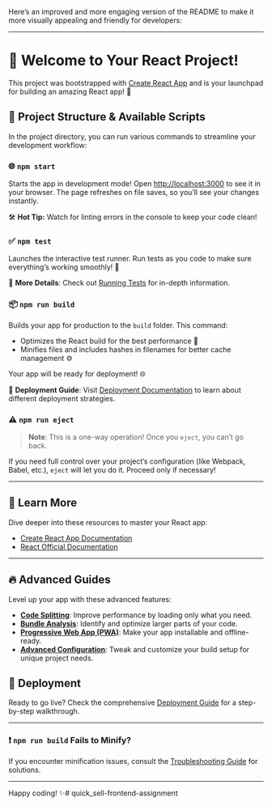 Here’s an improved and more engaging version of the README to make it more visually appealing and friendly for developers:

---

# 🚀 Welcome to Your React Project!

This project was bootstrapped with [Create React App](https://github.com/facebook/create-react-app) and is your launchpad for building an amazing React app! 🎉

## 📂 Project Structure & Available Scripts

In the project directory, you can run various commands to streamline your development workflow:

### 🌐 `npm start`

Starts the app in development mode! Open [http://localhost:3000](http://localhost:3000) to see it in your browser. The page refreshes on file saves, so you’ll see your changes instantly. 

🛠 **Hot Tip:** Watch for linting errors in the console to keep your code clean!

### ✅ `npm test`

Launches the interactive test runner. Run tests as you code to make sure everything’s working smoothly! 💪

📖 **More Details**: Check out [Running Tests](https://facebook.github.io/create-react-app/docs/running-tests) for in-depth information.

### 📦 `npm run build`

Builds your app for production to the `build` folder. This command:
- Optimizes the React build for the best performance 🚀
- Minifies files and includes hashes in filenames for better cache management ⚙️

Your app will be ready for deployment! 🌐

🔗 **Deployment Guide**: Visit [Deployment Documentation](https://facebook.github.io/create-react-app/docs/deployment) to learn about different deployment strategies.

### ⚠️ `npm run eject`

> **Note**: This is a one-way operation! Once you `eject`, you can’t go back.

If you need full control over your project’s configuration (like Webpack, Babel, etc.), `eject` will let you do it. Proceed only if necessary!

---

## 📘 Learn More

Dive deeper into these resources to master your React app:

- [Create React App Documentation](https://facebook.github.io/create-react-app/docs/getting-started)
- [React Official Documentation](https://reactjs.org/)

---

## 🔥 Advanced Guides

Level up your app with these advanced features:

- **[Code Splitting](https://facebook.github.io/create-react-app/docs/code-splitting)**: Improve performance by loading only what you need.
- **[Bundle Analysis](https://facebook.github.io/create-react-app/docs/analyzing-the-bundle-size)**: Identify and optimize larger parts of your code.
- **[Progressive Web App (PWA)](https://facebook.github.io/create-react-app/docs/making-a-progressive-web-app)**: Make your app installable and offline-ready.
- **[Advanced Configuration](https://facebook.github.io/create-react-app/docs/advanced-configuration)**: Tweak and customize your build setup for unique project needs.

## 🚀 Deployment

Ready to go live? Check the comprehensive [Deployment Guide](https://facebook.github.io/create-react-app/docs/deployment) for a step-by-step walkthrough.

---

### ❗ `npm run build` Fails to Minify?

If you encounter minification issues, consult the [Troubleshooting Guide](https://facebook.github.io/create-react-app/docs/troubleshooting#npm-run-build-fails-to-minify) for solutions.

---

Happy coding! ✨#   q u i c k _ s e l l - f r o n t e n d - a s s i g n m e n t  
 